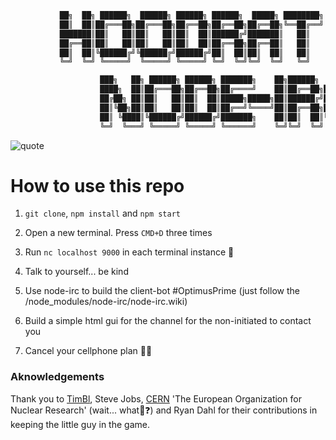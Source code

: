 ```bash
           ██╗  ██╗ ██████╗  ██████╗ ██████╗ ██████╗  █████╗ ████████╗
           ██║  ██║██╔═══██╗██╔═══██╗██╔══██╗██╔══██╗██╔══██╗╚══██╔══╝
           ███████║██║   ██║██║   ██║██║  ██║██████╔╝███████║   ██║
           ██╔══██║██║   ██║██║   ██║██║  ██║██╔══██╗██╔══██║   ██║
           ██║  ██║╚██████╔╝╚██████╔╝██████╔╝██║  ██║██║  ██║   ██║
           ╚═╝  ╚═╝ ╚═════╝  ╚═════╝ ╚═════╝ ╚═╝  ╚═╝╚═╝  ╚═╝   ╚═╝

                    ███╗   ██╗ ██████╗ ██████╗ ███████╗    ██╗██████╗  ██████╗
                    ████╗  ██║██╔═══██╗██╔══██╗██╔════╝    ██║██╔══██╗██╔════╝
                    ██╔██╗ ██║██║   ██║██║  ██║█████╗█████╗██║██████╔╝██║
                    ██║╚██╗██║██║   ██║██║  ██║██╔══╝╚════╝██║██╔══██╗██║
                    ██║ ╚████║╚██████╔╝██████╔╝███████╗    ██║██║  ██║╚██████╗
                    ╚═╝  ╚═══╝ ╚═════╝ ╚═════╝ ╚══════╝    ╚═╝╚═╝  ╚═╝ ╚═════╝
```

![quote](https://www.my-wall-decal.com/img/wall_quote_i_get_by_help_friends_s.jpg)

# How to use this repo

1. `git clone`, `npm install` and `npm start`

2. Open a new terminal. Press `CMD+D` three times

3. Run `nc localhost 9000` in each terminal instance 🙏

4. Talk to yourself... be kind

5. Use node-irc to build the client-bot #OptimusPrime (just follow the /node_modules/node-irc/node-irc.wiki)

6. Build a simple html gui for the channel for the non-initiated to contact you

7. Cancel your cellphone plan 📱🔥

### Aknowledgements

Thank you to [TimBl]('https://en.wikipedia.org/wiki/Tim_Berners-Lee'), Steve Jobs, [CERN]('https://en.wikipedia.org/wiki/CERN') 'The European Organization for Nuclear Research' (wait... what🚀❓) and Ryan Dahl for their contributions in keeping the little guy in the game.